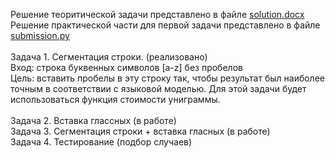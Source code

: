 Решение теоритической задачи представлено в файле <a href="https://github.com/aleks-mint/homework/blob/main/solution.docx">solution.docx</a>
<br/>
Решение практической части для первой задачи представлено в файле <a href="https://github.com/aleks-mint/homework/blob/main/submission.py">submission.py</a>
<br/>
<br/>
Задача 1. Сегментация строки. (реализовано)
<br/>
Вход: строка буквенных символов [a-z] без пробелов
<br/>
Цель: вставить пробелы в эту строку так, чтобы результат был наиболее точным в соответствии с языковой моделью. Для этой задачи будет использоваться функция стоимости униграммы.
<br/>
<br/>
Задача 2. Вставка глассных (в работе)
<br/>
Задача 3. Сегментация строки + вставка гласных (в работе)
<br/>
Задача 4. Тестирование (подбор случаев)

